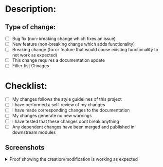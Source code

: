 # Description:
<!--(Please include a summary of the changes and the related issue, reference issues and pull requests if applicable. Please also include relevant motivation and context.-->

## Type of change:
<!--(Please delete options that are not relevant.)-->

- [ ] Bug fix (non-breaking change which fixes an issue)
- [ ] New feature (non-breaking change which adds functionality)
- [ ] Breaking change (fix or feature that would cause existing functionality to not work as expected)
- [ ] This change requires a documentation update
- [ ] Filter-list Chnages

# Checklist:
<!--(Please delete options that are not relevant.)-->

- [ ] My changes follows the style guidelines of this project
- [ ] I have performed a self-review of my changes
- [ ] I have made corresponding changes to the documentation
- [ ] My changes generate no new warnings
- [ ] I have tested that these changes dont break anything
- [ ] Any dependent changes have been merged and published in downstream modules

## Screenshots
<details>
<summary> Proof showing the creation/modification is working as expected </summary>
<!-- 
    Screenshots of the appropriate chnages and files as well as changes on affected websites (if applicable).
    Including these screenshots will assist the reviewing processes thus speeding up the process of the pull request being merged
-->



</details>